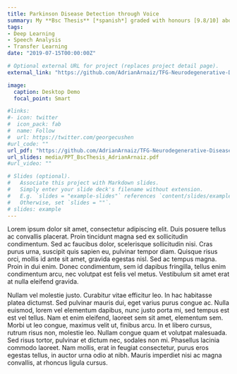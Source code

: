 ```yaml
---
title: Parkinson Disease Detection through Voice
summary: My **Bsc Thesis** [*spanish*] graded with honours [9.8/10] about the application of Machine and Transfer learning techniques to the Parkinson's Disease detection through the voice biomarkers. Directed by Dr. [Cesar I. García-Osorio](https://scholar.google.com/citations?hl=en&user=X08I-_4AAAAJ&view_op=list_works&sortby=pubdate) and Dr. [Jose F. Díez-Pastor](https://orcid.org/0000-0001-5013-7505).
tags:
- Deep Learning
- Speech Analysis
- Transfer Learning
date: "2019-07-15T00:00:00Z"

# Optional external URL for project (replaces project detail page).
external_link: "https://github.com/AdrianArnaiz/TFG-Neurodegenerative-Disease-Detection"

image:
  caption: Desktop Demo
  focal_point: Smart

#links:
#- icon: twitter
#  icon_pack: fab
#  name: Follow
#  url: https://twitter.com/georgecushen
#url_code: ""
url_pdf: "https://github.com/AdrianArnaiz/TFG-Neurodegenerative-Disease-Detection/raw/master/doc/plantillaLatex/memoria.pdf"
url_slides: media/PPT_BscThesis_AdrianArnaiz.pdf
#url_video: ""

# Slides (optional).
#   Associate this project with Markdown slides.
#   Simply enter your slide deck's filename without extension.
#   E.g. `slides = "example-slides"` references `content/slides/example-slides.md`.
#   Otherwise, set `slides = ""`.
# slides: example
---
```


Lorem ipsum dolor sit amet, consectetur adipiscing elit. Duis posuere tellus ac convallis placerat. Proin tincidunt magna sed ex sollicitudin condimentum. Sed ac faucibus dolor, scelerisque sollicitudin nisi. Cras purus urna, suscipit quis sapien eu, pulvinar tempor diam. Quisque risus orci, mollis id ante sit amet, gravida egestas nisl. Sed ac tempus magna. Proin in dui enim. Donec condimentum, sem id dapibus fringilla, tellus enim condimentum arcu, nec volutpat est felis vel metus. Vestibulum sit amet erat at nulla eleifend gravida.

Nullam vel molestie justo. Curabitur vitae efficitur leo. In hac habitasse platea dictumst. Sed pulvinar mauris dui, eget varius purus congue ac. Nulla euismod, lorem vel elementum dapibus, nunc justo porta mi, sed tempus est est vel tellus. Nam et enim eleifend, laoreet sem sit amet, elementum sem. Morbi ut leo congue, maximus velit ut, finibus arcu. In et libero cursus, rutrum risus non, molestie leo. Nullam congue quam et volutpat malesuada. Sed risus tortor, pulvinar et dictum nec, sodales non mi. Phasellus lacinia commodo laoreet. Nam mollis, erat in feugiat consectetur, purus eros egestas tellus, in auctor urna odio at nibh. Mauris imperdiet nisi ac magna convallis, at rhoncus ligula cursus.